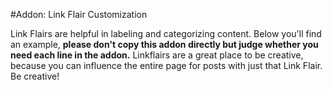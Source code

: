 #Addon: Link Flair Customization

Link Flairs are helpful in labeling and categorizing content. Below you'll find an example, **please don't copy this addon directly but judge whether you need each line in the addon.** Linkflairs are a great place to be creative, because you can influence the entire page for posts with just that Link Flair. Be creative!
